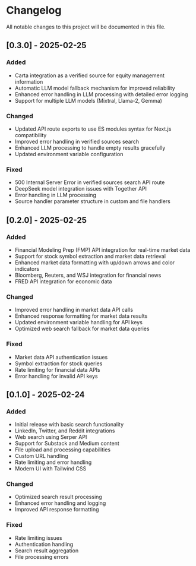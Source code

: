 # Changelog

All notable changes to this project will be documented in this file.

## [0.3.0] - 2025-02-25

### Added
- Carta integration as a verified source for equity management information
- Automatic LLM model fallback mechanism for improved reliability
- Enhanced error handling in LLM processing with detailed error logging
- Support for multiple LLM models (Mixtral, Llama-2, Gemma)

### Changed
- Updated API route exports to use ES modules syntax for Next.js compatibility
- Improved error handling in verified sources search
- Enhanced LLM processing to handle empty results gracefully
- Updated environment variable configuration

### Fixed
- 500 Internal Server Error in verified sources search API route
- DeepSeek model integration issues with Together API
- Error handling in LLM processing
- Source handler parameter structure in custom and file handlers

## [0.2.0] - 2025-02-25

### Added
- Financial Modeling Prep (FMP) API integration for real-time market data
- Support for stock symbol extraction and market data retrieval
- Enhanced market data formatting with up/down arrows and color indicators
- Bloomberg, Reuters, and WSJ integration for financial news
- FRED API integration for economic data

### Changed
- Improved error handling in market data API calls
- Enhanced response formatting for market data results
- Updated environment variable handling for API keys
- Optimized web search fallback for market data queries

### Fixed
- Market data API authentication issues
- Symbol extraction for stock queries
- Rate limiting for financial data APIs
- Error handling for invalid API keys

## [0.1.0] - 2025-02-24

### Added
- Initial release with basic search functionality
- LinkedIn, Twitter, and Reddit integrations
- Web search using Serper API
- Support for Substack and Medium content
- File upload and processing capabilities
- Custom URL handling
- Rate limiting and error handling
- Modern UI with Tailwind CSS

### Changed
- Optimized search result processing
- Enhanced error handling and logging
- Improved API response formatting

### Fixed
- Rate limiting issues
- Authentication handling
- Search result aggregation
- File processing errors
